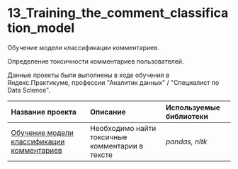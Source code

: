# 13_Training_the_comment_classification_model
Обучение модели классификации комментариев.

Определение токсичности комментариев пользователей.

Данные проекты были выполнены в ходе обучения в Яндекс.Практикуме, профессии "Аналитик данных" / "Специалист по Data Science".

| Название проекта | Описание | Используемые библиотеки | 
| :---------------------- | :---------------------- | :---------------------- |
| [Обучение модели классификации комментариев](13_Training_the_comment_classification_model.ipynb) | Необходимо найти токсичные комментарии в тексте | *pandas, nltk* |